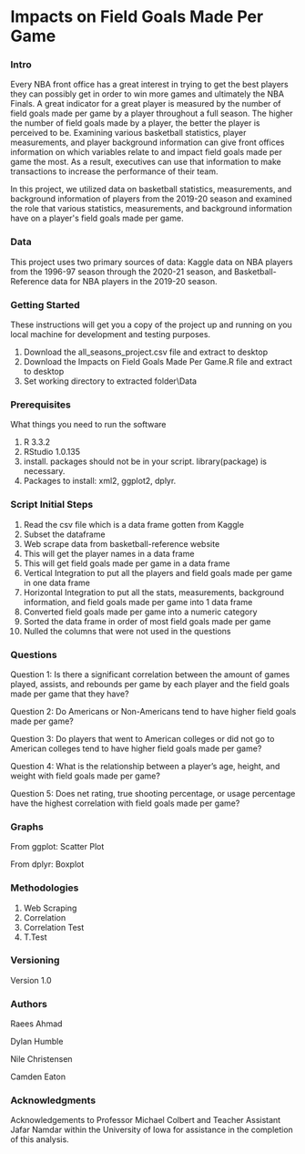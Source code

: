 # Impacts on Field Goals Made Per Game



### Intro
Every NBA front office has a great interest in trying to get the best players they can possibly get in order to win more games and ultimately the NBA Finals. A great indicator for a great player is measured by the number of field goals made per game by a player throughout a full season. The higher the number of field goals made by a player, the better the player is perceived to be. Examining various basketball statistics, player measurements, and player background information can give front offices information on which variables relate to and impact field goals made per game the most. As a result, executives can use that information to make transactions to increase the performance of their team.

In this project, we utilized data on basketball statistics, measurements, and background information of players from the 2019-20 season and examined the role that various statistics, measurements, and background information have on a player's field goals made per game. 


### Data
This project uses two primary sources of data: Kaggle data on NBA players from the 1996-97 season through the 2020-21 season, and Basketball-Reference data for NBA players in the 2019-20 season.


### Getting Started
These instructions will get you a copy of the project up and running on you local machine for development and testing purposes.
1. Download the all_seasons_project.csv file and extract to desktop
2. Download the Impacts on Field Goals Made Per Game.R file and extract to desktop
3. Set working directory to extracted folder\Data


### Prerequisites
What things you need to run the software
1. R 3.3.2
2. RStudio 1.0.135
3. install. packages should not be in your script. library(package) is necessary.
4. Packages to install: xml2, ggplot2, dplyr.


### Script Initial Steps
1. Read the csv file which is a data frame gotten from Kaggle
2. Subset the dataframe
3. Web scrape data from basketball-reference website
4. This will get the player names in a data frame
5. This will get field goals made per game in a data frame
6. Vertical Integration to put all the players and field goals made per game in one data frame
7. Horizontal Integration to put all the stats, measurements, background information, and field goals made per game into 1 data frame
8. Converted field goals made per game into a numeric category
9. Sorted the data frame in order of most field goals made per game
10. Nulled the columns that were not used in the questions


### Questions
Question 1: Is there a significant correlation between the amount of games played, assists, and rebounds per game by each player and the field goals made per game that they have?

Question 2: Do Americans or Non-Americans tend to have higher field goals made per game?

Question 3: Do players that went to American colleges or did not go to American colleges tend to have higher field goals made per game?

Question 4: What is the relationship between a player’s age, height, and weight with field goals made per game?

Question 5: Does net rating, true shooting percentage, or usage percentage have the highest correlation with field goals made per game?

### Graphs
From ggplot: Scatter Plot

From dplyr: Boxplot

### Methodologies
1. Web Scraping
2. Correlation
3. Correlation Test
4. T.Test


### Versioning
Version 1.0

### Authors
Raees Ahmad

Dylan Humble

Nile Christensen

Camden Eaton

### Acknowledgments
Acknowledgements to Professor Michael Colbert and Teacher Assistant Jafar Namdar within the University of Iowa for assistance in the completion of this analysis.
